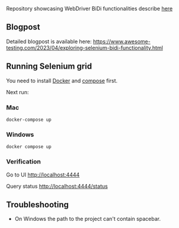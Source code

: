 Repository showcasing WebDriver BiDi functionalities
describe [here](https://www.selenium.dev/documentation/webdriver/bidirectional/)

## Blogpost

Detailed blogpost is available here: https://www.awesome-testing.com/2023/04/exploring-selenium-bidi-functionality.html

## Running Selenium grid

You need to install [Docker](https://docs.docker.com/get-docker/)
and [compose](https://docs.docker.com/compose/install/) first.

Next run:

### Mac

```commandline
docker-compose up
```

### Windows

```commandline
docker compose up
```

### Verification

Go to UI [http://localhost:4444](http://localhost:4444)

Query status [http://localhost:4444/status](http://localhost:4444/status)

## Troubleshooting

- On Windows the path to the project can't contain spacebar.


